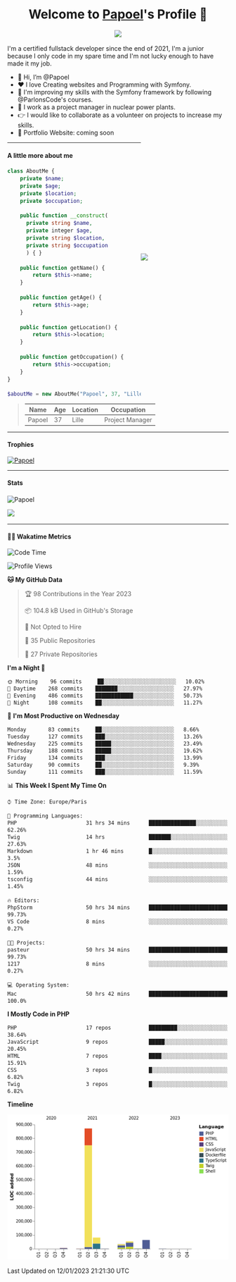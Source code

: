 <p align="center">
  <h1 align="center">Welcome to <a href="https://github.com/Papoel">Papoel</a>'s Profile 👋</h1>
</p>
<p align="center">
  <a align="center" href="https://github.com/DenverCoder1/readme-typing-svg"><img src="https://readme-typing-svg.herokuapp.com?&font=IBM+Plex+Sans&color=F72EE2&size=25&lines=Welcome+to+my+GitHub+Profile!;I'm+a+Junior+.+.+.;I'm+a+backend+developer;I'm+a+in+love+with+Symfony" /></a>
</p>
<p>I'm a certified fullstack developer since the end of 2021, I'm a junior because I only code in my spare time and I'm not lucky enough to have made it my job.
</p>

<div>
  <ul align="left">
    <li>👋 Hi, I’m @Papoel</li>
    <li>❤️ I love Creating websites and Programming with Symfony.</li>
    <li>🌱 I'm improving my skills with the Symfony framework by following @ParlonsCode's courses.</li>
    <li>💼 I work as a project manager in nuclear power plants.</li>
    <li>👉 I would like to collaborate as a volunteer on projects to increase my skills.</li>
    <li>🧐 Portfolio Website: coming soon</li>
  </ul>

<img align="right" style="width:200px; margin-top:50%; display:block;" src="https://media.giphy.com/media/M9gbBd9nbDrOTu1Mqx/giphy.gif">
</div>

---
#### A little more about me
```php
class AboutMe {
    private $name;
    private $age;
    private $location;
    private $occupation;

    public function __construct(
      private string $name, 
      private integer $age, 
      private string $location, 
      private string $occupation
      ) { }

    public function getName() {
        return $this->name;
    }

    public function getAge() {
        return $this->age;
    }

    public function getLocation() {
        return $this->location;
    }

    public function getOccupation() {
        return $this->occupation;
    }
}

$aboutMe = new AboutMe("Papoel", 37, "Lille", "Project Manager");
```
>| Name     | Age | Location   | Occupation     |
>|----------|-----|------------|----------------|
>| Papoel   | 37  | Lille      | Project Manager|

---
#### Trophies

<p align="left">
  <a href="https://github.com/Papoel/github-profile-trophy">
    <img src="https://github-profile-trophy.vercel.app/?username=Papoel&row=2&column=6&theme=onedark&column=8&no-frame=false&no-bg=false" 
         alt="Papoel">
  </a>
</p>

---
#### Stats
<p align="left">
  <img align="center" height="150em" src="https://github-readme-streak-stats.herokuapp.com/?user=Papoel&theme=onedark" alt="Papoel" />
</p>

<p>
<!-- GitHub Stats -->
<picture>
  <source 
    srcset="https://github-readme-stats.vercel.app/api?username=papoel&show_icons=true&theme=dark"
    media="(prefers-color-scheme: dark)"
  />
  <source
    srcset="https://github-readme-stats.vercel.app/api?username=papoel&show_icons=true"
    media="(prefers-color-scheme: light), (prefers-color-scheme: no-preference)"
  />
  <img src="https://github-readme-stats.vercel.app/api?username=papoel&show_icons=true" />
</picture>
</p>

----
####  🧑‍💻 Wakatime Metrics
<!--START_SECTION:waka-->
![Code Time](http://img.shields.io/badge/Code%20Time-2%2C870%20hrs%2013%20mins-blue)

![Profile Views](http://img.shields.io/badge/Profile%20Views-252-blue)

**🐱 My GitHub Data** 

> 🏆 98 Contributions in the Year 2023
 > 
> 📦 104.8 kB Used in GitHub's Storage 
 > 
> 🚫 Not Opted to Hire
 > 
> 📜 35 Public Repositories 
 > 
> 🔑 27 Private Repositories  
 > 
**I'm a Night 🦉** 

```text
🌞 Morning    96 commits     ██░░░░░░░░░░░░░░░░░░░░░░░   10.02% 
🌆 Daytime    268 commits    ███████░░░░░░░░░░░░░░░░░░   27.97% 
🌃 Evening    486 commits    ████████████░░░░░░░░░░░░░   50.73% 
🌙 Night      108 commits    ██░░░░░░░░░░░░░░░░░░░░░░░   11.27%

```
📅 **I'm Most Productive on Wednesday** 

```text
Monday       83 commits     ██░░░░░░░░░░░░░░░░░░░░░░░   8.66% 
Tuesday      127 commits    ███░░░░░░░░░░░░░░░░░░░░░░   13.26% 
Wednesday    225 commits    █████░░░░░░░░░░░░░░░░░░░░   23.49% 
Thursday     188 commits    █████░░░░░░░░░░░░░░░░░░░░   19.62% 
Friday       134 commits    ███░░░░░░░░░░░░░░░░░░░░░░   13.99% 
Saturday     90 commits     ██░░░░░░░░░░░░░░░░░░░░░░░   9.39% 
Sunday       111 commits    ███░░░░░░░░░░░░░░░░░░░░░░   11.59%

```


📊 **This Week I Spent My Time On** 

```text
⌚︎ Time Zone: Europe/Paris

💬 Programming Languages: 
PHP                      31 hrs 34 mins      ███████████████░░░░░░░░░░   62.26% 
Twig                     14 hrs              ███████░░░░░░░░░░░░░░░░░░   27.63% 
Markdown                 1 hr 46 mins        █░░░░░░░░░░░░░░░░░░░░░░░░   3.5% 
JSON                     48 mins             ░░░░░░░░░░░░░░░░░░░░░░░░░   1.59% 
tsconfig                 44 mins             ░░░░░░░░░░░░░░░░░░░░░░░░░   1.45%

🔥 Editors: 
PhpStorm                 50 hrs 34 mins      █████████████████████████   99.73% 
VS Code                  8 mins              ░░░░░░░░░░░░░░░░░░░░░░░░░   0.27%

🐱‍💻 Projects: 
pasteur                  50 hrs 34 mins      █████████████████████████   99.73% 
1217                     8 mins              ░░░░░░░░░░░░░░░░░░░░░░░░░   0.27%

💻 Operating System: 
Mac                      50 hrs 42 mins      █████████████████████████   100.0%

```

**I Mostly Code in PHP** 

```text
PHP                      17 repos            █████████░░░░░░░░░░░░░░░░   38.64% 
JavaScript               9 repos             █████░░░░░░░░░░░░░░░░░░░░   20.45% 
HTML                     7 repos             ████░░░░░░░░░░░░░░░░░░░░░   15.91% 
CSS                      3 repos             █░░░░░░░░░░░░░░░░░░░░░░░░   6.82% 
Twig                     3 repos             █░░░░░░░░░░░░░░░░░░░░░░░░   6.82%

```


**Timeline**

![Chart not found](https://raw.githubusercontent.com/Papoel/Papoel/main/charts/bar_graph.png) 


 Last Updated on 12/01/2023 21:21:30 UTC
<!--END_SECTION:waka-->

